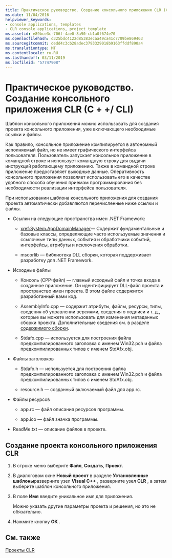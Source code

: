 ```yaml
---
title: Практическое руководство. Создание консольного приложения CLR (C + +/ CLI)
ms.date: 11/04/2016
helpviewer_keywords:
- console applications, templates
- CLR console applications, project template
ms.assetid: e89bce3c-706f-4ae0-8a90-cb1a0f674e70
ms.openlocfilehash: d325bdc4122d85383ecaa49ca41c7709be869463
ms.sourcegitcommit: dedd4c3cb28adec3793329018b9163ffddf890a4
ms.translationtype: MT
ms.contentlocale: ru-RU
ms.lasthandoff: 03/11/2019
ms.locfileid: "57747908"
---
```

# <a name="how-to-create-clr-console-applications-ccli"></a>Практическое руководство. Создание консольного приложения CLR (C + +/ CLI)

Шаблон консольного приложения можно использовать для создания проекта консольного приложения, уже включающего необходимые ссылки и файлы.

Как правило, консольное приложение компилируется в автономный исполняемый файл, но не имеет графического интерфейса пользователя. Пользователь запускает консольное приложение в командной строке и использует командную строку для выдачи инструкций работающему приложению. Также в командной строке приложение предоставляет выходные данные. Оперативность консольного приложения позволяет использовать его в качестве удобного способа обучения приемам программирования без необходимости реализации интерфейса пользователя.

При использовании шаблона консольного приложения для создания проекта автоматически добавляются перечисленные ниже ссылки и файлы.

- Ссылки на следующие пространства имен .NET Framework:

   - <xref:System.AppDomainManager>— Содержит фундаментальные и базовые классы, определяющие часто используемые значения и ссылочные типы данных, события и обработчики событий, интерфейсы, атрибуты и исключения обработки.

   - mscorlib — библиотека DLL сборки, которая поддерживает разработку для .NET Framework.

- Исходные файлы

   - Консоль (CPP-файл) — главный исходный файл и точка входа в созданное приложение. Он идентифицирует DLL-файл проекта и пространство имен проекта. В этом файле содержится разработанный вами код.

   - AssemblyInfo.cpp — содержит атрибуты, файлы, ресурсы, типы, сведения об управлении версиями, сведения о подписи и т. д., которые вы можете использовать для изменения метаданных сборки проекта. Дополнительные сведения см. в разделе [содержимого сборки](/dotnet/framework/app-domains/assembly-contents).

   - Stdafx.cpp — используется для построения файла предкомпилированного заголовка с именем Win32.pch и файла предкомпилированных типов с именем StdAfx.obj.

- Файлы заголовков

   - Stdafx.h — используется для построения файла предкомпилированного заголовка с именем Win32.pch и файла предкомпилированных типов с именем StdAfx.obj.

   - resource.h — созданный включаемый файл для app.rc.

- Файлы ресурсов

   - app.rc — файл описания ресурсов программы.

   - app.ico — файл значка программы.

- ReadMe.txt — описание файлов в проекте.

## <a name="to-create-a-common-language-runtime-clr-console-app-project"></a>Создание проекта консольного приложения CLR

1. В строке меню выберите **Файл**, **Создать**, **Проект**.

1. В диалоговом окне **Новый проект** в разделе **Установленные шаблоны**разверните узел **Visual C++** , разверните узел **CLR** , а затем выберите шаблон консольного приложения.

1. В поле **Имя** введите уникальное имя для приложения.

   Можно указать другие параметры проекта и решения, но это не обязательно.

1. Нажмите кнопку **ОК** .

## <a name="see-also"></a>См. также

[Проекты CLR](../ide/files-created-for-clr-projects.md)
